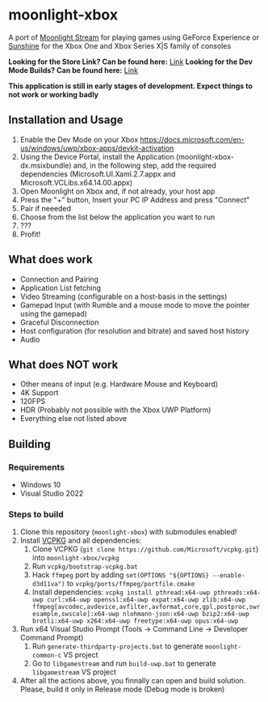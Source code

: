 # moonlight-xbox
A port of [Moonlight Stream](https://moonlight-stream.org/) for playing games using GeForce Experience or [Sunshine](https://github.com/loki-47-6F-64/sunshine) for the Xbox One and Xbox Series X|S family of consoles


**Looking for the Store Link? Can be found here:** [Link](https://www.microsoft.com/store/apps/9MW1BS08ZBTH)
**Looking for the Dev Mode Builds? Can be found here:** [Link](https://github.com/TheElixZammuto/moonlight-xbox/releases)

**This application is still in early stages of development. Expect things to not work or working badly**

## Installation and Usage
1. Enable the Dev Mode on your Xbox https://docs.microsoft.com/en-us/windows/uwp/xbox-apps/devkit-activation
2. Using the Device Portal, install the Application (moonlight-xbox-dx.msixbundle) and, in the following step, add the required dependencies (Microsoft.UI.Xaml.2.7.appx and Microsoft.VCLibs.x64.14.00.appx)
3. Open Moonlight on Xbox and, if not already, your host app
4. Press the "+" button, Insert your PC IP Address and press "Connect"
5. Pair if neeeded
6. Choose from the list below the application you want to run
7. ???
8. Profit!

## What does work
- Connection and Pairing
- Application List fetching
- Video Streaming (configurable on a host-basis in the settings)
- Gamepad Input (with Rumble and a mouse mode to move the pointer using the gamepad)
- Graceful Disconnection
- Host configuration (for resolution and bitrate) and saved host history
- Audio

## What does NOT work
- Other means of input (e.g. Hardware Mouse and Keyboard)
- 4K Support
- 120FPS
- HDR (Probably not possible with the Xbox UWP Platform)
- Everything else not listed above

## Building

### Requirements

- Windows 10
- Visual Studio 2022

### Steps to build

1. Clone this repository (`moonlight-xbox`) with submodules enabled!
2. Install [VCPKG](https://vcpkg.io/en/index.html) and all dependencies:
    1. Clone VCPKG (`git clone https://github.com/Microsoft/vcpkg.git`) into `moonlight-xbox/vcpkg`
    2. Run `vcpkg/bootstrap-vcpkg.bat`
    3. Hack `ffmpeg` port by adding `set(OPTIONS "${OPTIONS} --enable-d3d11va")` to `vcpkg/ports/ffmpeg/portfile.cmake`
    4. Install dependencies: `vcpkg install pthread:x64-uwp pthreads:x64-uwp curl:x64-uwp openssl:x64-uwp expat:x64-uwp zlib:x64-uwp ffmpeg[avcodec,avdevice,avfilter,avformat,core,gpl,postproc,swresample,swscale]:x64-uwp nlohmann-json:x64-uwp bzip2:x64-uwp brotli:x64-uwp x264:x64-uwp freetype:x64-uwp opus:x64-uwp`
3. Run x64 Visual Studio Prompt (Tools → Command Line → Developer Command Prompt)
    1. Run `generate-thirdparty-projects.bat` to generate `moonlight-common-c` VS project
    2. Go to `libgamestream` and run `build-uwp.bat` to generate `libgamestream` VS project
4. After all the actions above, you finnally can open and build solution. Please, build it only in Release mode (Debug mode is broken)
